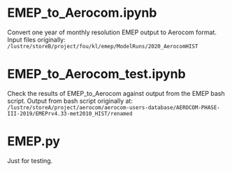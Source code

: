 # EMEP_to_Aerocom.ipynb

Convert one year of monthly resolution EMEP output to Aerocom format.
Input files originally: `/lustre/storeB/project/fou/kl/emep/ModelRuns/2020_AerocomHIST`


# EMEP_to_Aerocom_test.ipynb

Check the results of EMEP_to_Aerocom against output from the EMEP bash script.
Output from bash script originally at: `/lustre/storeA/project/aerocom/aerocom-users-database/AEROCOM-PHASE-III-2019/EMEPrv4.33-met2010_HIST/renamed`


# EMEP.py

Just for testing.